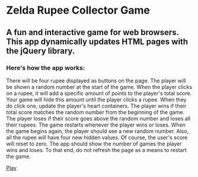 # Zelda Rupee Collector Game

## A fun and interactive game for web browsers. This app dynamically updates HTML pages with the jQuery library.

### Here's how the app works:
There will be four rupee displayed as buttons on the page.
The player will be shown a random number at the start of the game.
When the player clicks on a rupee, it will add a specific amount of points to the player's total score.
Your game will hide this amount until the player clicks a rupee.
When they do click one, update the player's heart containers.
The player wins if their total score matches the random number from the beginning of the game.
The player loses if their score goes above the random number and loses all their rupees.
The game restarts whenever the player wins or loses.
When the game begins again, the player should see a new random number. Also, all the rupee will have four new hidden values. Of course, the user's score will reset to zero.
The app should show the number of games the player wins and loses. To that end, do not refresh the page as a means to restart the game.

[Play](https://annacrespo.github.io/week-4-game/ "Zelda Rupee Game")
